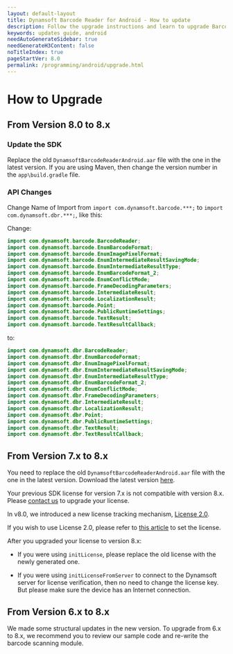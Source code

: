 ```yaml
---
layout: default-layout
title: Dynamsoft Barcode Reader for Android - How to update
description: Follow the upgrade instructions and learn to upgrade Barcode Reader SDK from version 7.x & 8.0 to version 8.x for java (Android) with simple steps.
keywords: updates guide, android
needAutoGenerateSidebar: true
needGenerateH3Content: false
noTitleIndex: true
pageStartVer: 8.0
permalink: /programming/android/upgrade.html
---
```


# How to Upgrade

## From Version 8.0 to 8.x

### Update the SDK

Replace the old `DynamsoftBarcodeReaderAndroid.aar` file with the one in the latest version. If you are using Maven, then change the version number in the `app\build.gradle` file.

### API Changes

Change Name of Import from `import com.dynamsoft.barcode.***;` to `import com.dynamsoft.dbr.***;`, like this:

Change:

```java
import com.dynamsoft.barcode.BarcodeReader;
import com.dynamsoft.barcode.EnumBarcodeFormat;
import com.dynamsoft.barcode.EnumImagePixelFormat;
import com.dynamsoft.barcode.EnumIntermediateResultSavingMode;
import com.dynamsoft.barcode.EnumIntermediateResultType;
import com.dynamsoft.barcode.EnumBarcodeFormat_2;
import com.dynamsoft.barcode.EnumConflictMode;
import com.dynamsoft.barcode.FrameDecodingParameters;
import com.dynamsoft.barcode.IntermediateResult;
import com.dynamsoft.barcode.LocalizationResult;
import com.dynamsoft.barcode.Point;
import com.dynamsoft.barcode.PublicRuntimeSettings;
import com.dynamsoft.barcode.TextResult;
import com.dynamsoft.barcode.TextResultCallback;
```

to:

```java
import com.dynamsoft.dbr.BarcodeReader;
import com.dynamsoft.dbr.EnumBarcodeFormat;
import com.dynamsoft.dbr.EnumImagePixelFormat;
import com.dynamsoft.dbr.EnumIntermediateResultSavingMode;
import com.dynamsoft.dbr.EnumIntermediateResultType;
import com.dynamsoft.dbr.EnumBarcodeFormat_2;
import com.dynamsoft.dbr.EnumConflictMode;
import com.dynamsoft.dbr.FrameDecodingParameters;
import com.dynamsoft.dbr.IntermediateResult;
import com.dynamsoft.dbr.LocalizationResult;
import com.dynamsoft.dbr.Point;
import com.dynamsoft.dbr.PublicRuntimeSettings;
import com.dynamsoft.dbr.TextResult;
import com.dynamsoft.dbr.TextResultCallback;
```

## From Version 7.x to 8.x

You need to replace the old `DynamsoftBarcodeReaderAndroid.aar` file with the one in the latest version. Download the latest version [here](https://www.dynamsoft.com/Downloads/Dynamic-Barcode-Reader-Download.aspx).

Your previous SDK license for version 7.x is not compatible with version 8.x. Please [contact us](https://www.dynamsoft.com/Company/Contact.aspx) to upgrade your license.

In v8.0, we introduced a new license tracking mechanism, <a href="https://www.dynamsoft.com/license-tracking/docs/about/index.html" target="_blank">License 2.0</a>.

If you wish to use License 2.0, please refer to [this article](../../license-activation/set-full-license.md) to set the license.

After you upgraded your license to version 8.x:

- If you were using `initLicense`, please replace the old license with the newly generated one.

- If you were using `initLicenseFromServer` to connect to the Dynamsoft server for license verification, then no need to change the license key. But please make sure the device has an Internet connection.

## From Version 6.x to 8.x

We made some structural updates in the new version. To upgrade from 6.x to 8.x, we recommend you to review our sample code and re-write the barcode scanning module.
